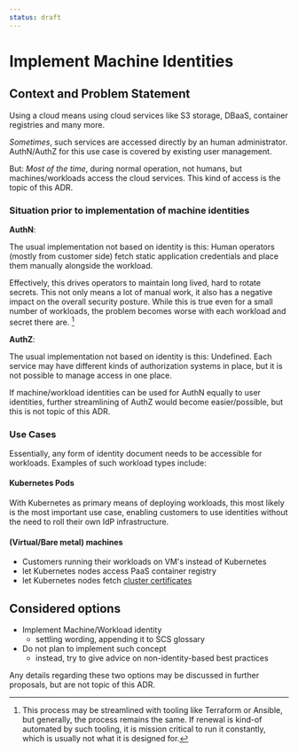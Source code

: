 ```yaml
---
status: draft
---
```


# Implement Machine Identities

## Context and Problem Statement

Using a cloud means using cloud services like S3 storage, DBaaS, container registries and many more.

*Sometimes*, such services are accessed directly by an human administrator. AuthN/AuthZ for this use case is covered by existing user management.

But: *Most of the time*, during normal operation, not humans, but machines/workloads access the cloud services.
This kind of access is the topic of this ADR.

### Situation prior to implementation of machine identities

**AuthN**:

The usual implementation not based on identity is this: Human operators (mostly from customer side) fetch static application credentials and place them manually alongside the workload.

Effectively, this drives operators to maintain long lived, hard to rotate secrets. This not only means a lot of manual work, it also has a negative impact on the overall security posture.
While this is true even for a small number of workloads, the problem becomes worse with each workload and secret there are. [^1]

**AuthZ**:

The usual implementation not based on identity is this: Undefined. Each service may have different kinds of authorization systems in place, but it is not possible to manage access in one place.

If machine/workload identities can be used for AuthN equally to user identities, further streamlining of AuthZ would become easier/possible, but this is not topic of this ADR.

### Use Cases

Essentially, any form of identity document needs to be accessible for workloads. Examples of such workload types include:

#### Kubernetes Pods

With Kubernetes as primary means of deploying workloads, this most likely is the most important use case, enabling customers to use identities without the need to roll their own IdP infrastructure.

#### (Virtual/Bare metal) machines

* Customers running their workloads on VM's instead of Kubernetes
* let Kubernetes nodes access PaaS container registry
* let Kubernetes nodes fetch [cluster certificates](https://github.com/SovereignCloudStack/issues/discussions/114)

## Considered options

* Implement Machine/Workload identity
    - settling wording, appending it to SCS glossary
* Do not plan to implement such concept
    - instead, try to give advice on non-identity-based best practices

Any details regarding these two options may be discussed in further proposals, but are not topic of this ADR.

[^1]: This process may be streamlined with tooling like Terraform or Ansible, but generally, the process remains the same. If renewal is kind-of automated by such tooling, it is mission critical to run it constantly, which is usually not what it is designed for.

